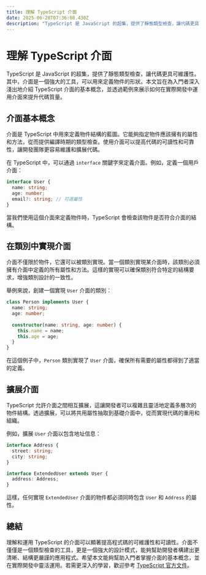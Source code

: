 ```yaml
---
title: 理解 TypeScript 介面
date: 2025-06-28T07:36:08.430Z
description: "TypeScript 是 JavaScript 的超集，提供了靜態類型檢查，讓代碼更具可維護性。其中，介面是一個強大的工具，可以用來定義物件的形狀。本文旨在為入門者深入淺出地介紹 TypeScript 介面的基本概念，並透過範例來展示如何在實際開發中運用介面來提升代碼質量。"
---
```


# 理解 TypeScript 介面

TypeScript 是 JavaScript 的超集，提供了靜態類型檢查，讓代碼更具可維護性。其中，介面是一個強大的工具，可以用來定義物件的形狀。本文旨在為入門者深入淺出地介紹 TypeScript 介面的基本概念，並透過範例來展示如何在實際開發中運用介面來提升代碼質量。

## 介面基本概念

介面是 TypeScript 中用來定義物件結構的藍圖。它能夠指定物件應該擁有的屬性和方法，從而提供編譯時期的類型檢查。使用介面可以提高代碼的可讀性和可靠性，讓開發團隊更容易維護和擴展代碼。

在 TypeScript 中，可以通過 `interface` 關鍵字來定義介面。例如，定義一個用戶介面：

```typescript
interface User {
  name: string;
  age: number;
  email?: string; // 可選屬性
}
```

當我們使用這個介面來定義物件時，TypeScript 會檢查該物件是否符合介面的結構。

## 在類別中實現介面

介面不僅限於物件，它還可以被類別實現。當一個類別實現某介面時，該類別必須擁有介面中定義的所有屬性和方法。這樣的實現可以確保類別符合特定的結構要求，增強類別設計的一致性。

舉例來說，創建一個實現 `User` 介面的類別：

```typescript
class Person implements User {
  name: string;
  age: number;
  
  constructor(name: string, age: number) {
    this.name = name;
    this.age = age;
  }
}
```

在這個例子中，`Person` 類別實現了 `User` 介面，確保所有需要的屬性都得到了適當的定義。

## 擴展介面

TypeScript 允許介面之間相互擴展，這讓開發者可以複雜且靈活地定義多層次的物件結構。透過擴展，可以將共用屬性抽取到基礎介面中，從而實現代碼的重用和組織。

例如，擴展 `User` 介面以包含地址信息：

```typescript
interface Address {
  street: string;
  city: string;
}

interface ExtendedUser extends User {
  address: Address;
}
```

這樣，任何實現 `ExtendedUser` 介面的物件都必須同時包含 `User` 和 `Address` 的屬性。

## 總結

理解和運用 TypeScript 的介面可以顯著提高程式碼的可維護性和可讀性。介面不僅僅是一個類型檢查的工具，更是一個強大的設計模式，能夠幫助開發者構建出更清晰、結構更嚴謹的應用程式。希望本文能夠幫助入門者掌握介面的基本概念，並在實際開發中靈活運用。若需更深入的學習，歡迎參考 [TypeScript 官方文件](https://www.typescriptlang.org/docs/)。